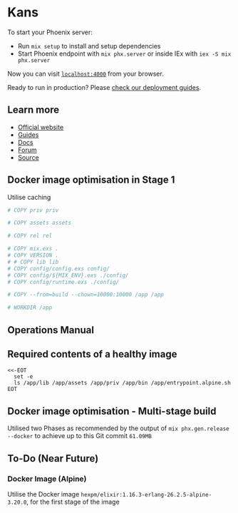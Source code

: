 # Kans

To start your Phoenix server:

- Run `mix setup` to install and setup dependencies
- Start Phoenix endpoint with `mix phx.server` or inside IEx with `iex -S mix phx.server`

Now you can visit [`localhost:4000`](http://localhost:4000) from your browser.

Ready to run in production? Please
[check our deployment guides](https://hexdocs.pm/phoenix/deployment.html).

## Learn more

- [Official website](https://www.phoenixframework.org/)
- [Guides](https://hexdocs.pm/phoenix/overview.html)
- [Docs](https://hexdocs.pm/phoenix)
- [Forum](https://elixirforum.com/c/phoenix-forum)
- [Source](https://github.com/phoenixframework/phoenix)

## Docker image optimisation in Stage 1

Utilise caching

```Dockerfile
# COPY priv priv

# COPY assets assets

# COPY rel rel

# COPY mix.exs .
# COPY VERSION .
# # COPY lib lib
# COPY config/config.exs config/
# COPY config/${MIX_ENV}.exs ./config/
# COPY config/runtime.exs ./config/

# COPY --from=build --chown=10000:10000 /app /app

# WORKDIR /app
```

## Operations Manual

<!--@include:./operations-manual/installation.md-->

## Required contents of a healthy image

```shell
<<-EOT
  set -e
  ls /app/lib /app/assets /app/priv /app/bin /app/entrypoint.alpine.sh
EOT
```

## Docker image optimisation - Multi-stage build

Utilised two Phases as recommended by the output of `mix phx.gen.release --docker`
to achieve up to this Git commit `61.09MB`

## To-Do (Near Future)

### Docker Image (Alpine)

Utilise the Docker image
`hexpm/elixir:1.16.3-erlang-26.2.5-alpine-3.20.0`, for the first stage
of the image
